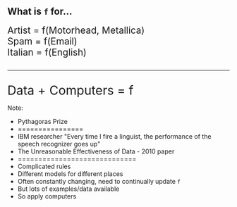 ## What is `f` for...

<div class="fragment"  style="font-size: 1.5em">
Artist = f(Motorhead, Metallica)
</div>

<div class="fragment"  style="font-size: 1.5em">
Spam = f(Email)
</div>

<div class="fragment"  style="font-size: 1.5em">
Italian = f(English)
</div>

<div class="fragment" style="font-size: 2em">
<hr />
Data + Computers = f
</div>

Note:
- Pythagoras Prize
- ================
- IBM researcher "Every time I fire a linguist, the performance of the speech recognizer goes up"
- The Unreasonable Effectiveness of Data - 2010 paper
- =============================
- Complicated rules
- Different models for different places
- Often constantly changing, need to continually update `f`
- But lots of examples/data available
- So apply computers